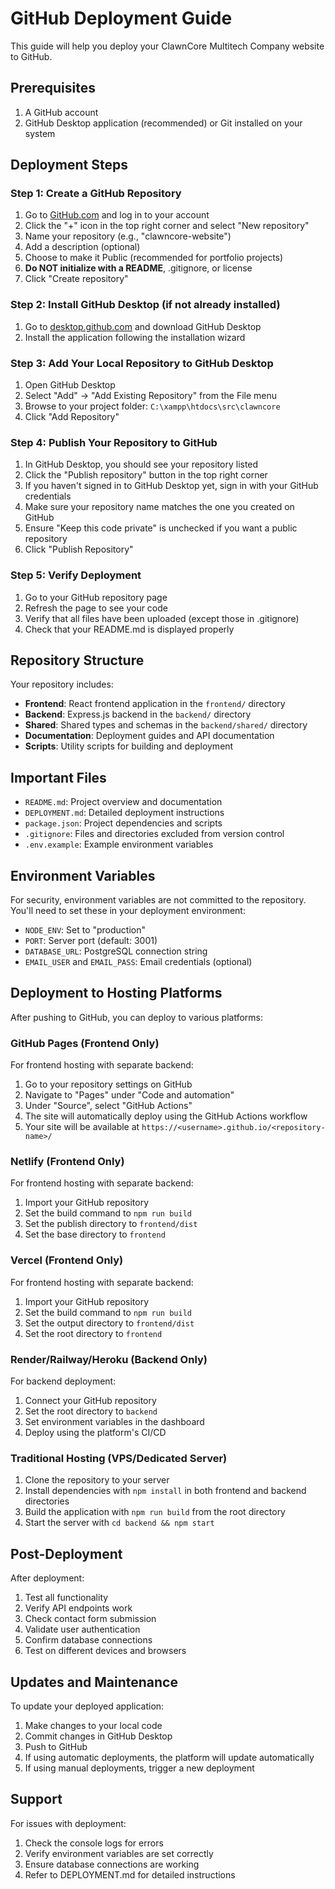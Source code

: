 # GitHub Deployment Guide

This guide will help you deploy your ClawnCore Multitech Company website to GitHub.

## Prerequisites

1. A GitHub account
2. GitHub Desktop application (recommended) or Git installed on your system

## Deployment Steps

### Step 1: Create a GitHub Repository

1. Go to [GitHub.com](https://github.com) and log in to your account
2. Click the "+" icon in the top right corner and select "New repository"
3. Name your repository (e.g., "clawncore-website")
4. Add a description (optional)
5. Choose to make it Public (recommended for portfolio projects)
6. **Do NOT initialize with a README**, .gitignore, or license
7. Click "Create repository"

### Step 2: Install GitHub Desktop (if not already installed)

1. Go to [desktop.github.com](https://desktop.github.com/) and download GitHub Desktop
2. Install the application following the installation wizard

### Step 3: Add Your Local Repository to GitHub Desktop

1. Open GitHub Desktop
2. Select "Add" → "Add Existing Repository" from the File menu
3. Browse to your project folder: `C:\xampp\htdocs\src\clawncore`
4. Click "Add Repository"

### Step 4: Publish Your Repository to GitHub

1. In GitHub Desktop, you should see your repository listed
2. Click the "Publish repository" button in the top right corner
3. If you haven't signed in to GitHub Desktop yet, sign in with your GitHub credentials
4. Make sure your repository name matches the one you created on GitHub
5. Ensure "Keep this code private" is unchecked if you want a public repository
6. Click "Publish Repository"

### Step 5: Verify Deployment

1. Go to your GitHub repository page
2. Refresh the page to see your code
3. Verify that all files have been uploaded (except those in .gitignore)
4. Check that your README.md is displayed properly

## Repository Structure

Your repository includes:

- **Frontend**: React frontend application in the `frontend/` directory
- **Backend**: Express.js backend in the `backend/` directory
- **Shared**: Shared types and schemas in the `backend/shared/` directory
- **Documentation**: Deployment guides and API documentation
- **Scripts**: Utility scripts for building and deployment

## Important Files

- `README.md`: Project overview and documentation
- `DEPLOYMENT.md`: Detailed deployment instructions
- `package.json`: Project dependencies and scripts
- `.gitignore`: Files and directories excluded from version control
- `.env.example`: Example environment variables

## Environment Variables

For security, environment variables are not committed to the repository. You'll need to set these in your deployment environment:

- `NODE_ENV`: Set to "production"
- `PORT`: Server port (default: 3001)
- `DATABASE_URL`: PostgreSQL connection string
- `EMAIL_USER` and `EMAIL_PASS`: Email credentials (optional)

## Deployment to Hosting Platforms

After pushing to GitHub, you can deploy to various platforms:

### GitHub Pages (Frontend Only)
For frontend hosting with separate backend:
1. Go to your repository settings on GitHub
2. Navigate to "Pages" under "Code and automation"
3. Under "Source", select "GitHub Actions"
4. The site will automatically deploy using the GitHub Actions workflow
5. Your site will be available at `https://<username>.github.io/<repository-name>/`

### Netlify (Frontend Only)
For frontend hosting with separate backend:
1. Import your GitHub repository
2. Set the build command to `npm run build`
3. Set the publish directory to `frontend/dist`
4. Set the base directory to `frontend`

### Vercel (Frontend Only)
For frontend hosting with separate backend:
1. Import your GitHub repository
2. Set the build command to `npm run build`
3. Set the output directory to `frontend/dist`
4. Set the root directory to `frontend`

### Render/Railway/Heroku (Backend Only)
For backend deployment:
1. Connect your GitHub repository
2. Set the root directory to `backend`
3. Set environment variables in the dashboard
4. Deploy using the platform's CI/CD

### Traditional Hosting (VPS/Dedicated Server)
1. Clone the repository to your server
2. Install dependencies with `npm install` in both frontend and backend directories
3. Build the application with `npm run build` from the root directory
4. Start the server with `cd backend && npm start`

## Post-Deployment

After deployment:

1. Test all functionality
2. Verify API endpoints work
3. Check contact form submission
4. Validate user authentication
5. Confirm database connections
6. Test on different devices and browsers

## Updates and Maintenance

To update your deployed application:

1. Make changes to your local code
2. Commit changes in GitHub Desktop
3. Push to GitHub
4. If using automatic deployments, the platform will update automatically
5. If using manual deployments, trigger a new deployment

## Support

For issues with deployment:
1. Check the console logs for errors
2. Verify environment variables are set correctly
3. Ensure database connections are working
4. Refer to DEPLOYMENT.md for detailed instructions